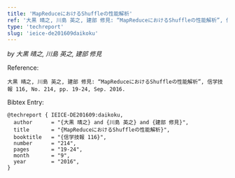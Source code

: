 ```yaml
---
title: 'MapReduceにおけるShuffleの性能解析'
ref: '大黒 晴之, 川島 英之, 建部 修見: “MapReduceにおけるShuffleの性能解析”, 信学技報 116, No. 214, pp. 19-24, Sep. 2016.'
type: 'techreport'
slug: 'ieice-de201609daikoku'
---
```


*by 大黒 晴之, 川島 英之, 建部 修見*

Reference:
```
大黒 晴之, 川島 英之, 建部 修見: “MapReduceにおけるShuffleの性能解析”, 信学技報 116, No. 214, pp. 19-24, Sep. 2016.
```

Bibtex Entry:
```
@techreport { IEICE-DE201609:daikoku,
  author      = "{大黒 晴之} and {川島 英之} and {建部 修見}", 
  title       = "{MapReduceにおけるShuffleの性能解析}",
  booktitle   = "{信学技報 116}",
  number      = "214",
  pages       = "19-24",
  month       = "9",
  year        = "2016",
}
```
